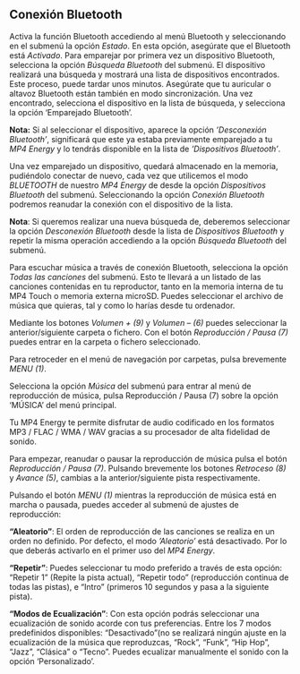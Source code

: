 
## Conexión Bluetooth

Activa la función Bluetooth accediendo al menú Bluetooth y seleccionando en el submenú la opción *Estado*. En esta opción, asegúrate que el Bluetooth está *Activado*.
Para emparejar por primera vez un dispositivo Bluetooth, selecciona la opción *Búsqueda Bluetooth* del submenú. El dispositivo realizará una búsqueda y mostrará una lista de dispositivos encontrados. Este proceso, puede tardar unos minutos. Asegúrate que tu auricular o altavoz Bluetooth están también en modo sincronización. Una vez encontrado, selecciona el dispositivo en la lista de búsqueda, y selecciona la opción ‘Emparejado Bluetooth’.

**Nota:** Si al seleccionar el dispositivo, aparece la opción *’Desconexión Bluetooth’*, significará que este ya estaba previamente emparejado a tu *MP4 Energy* y lo tendrás disponible en la lista de *’Dispositivos Bluetooth’*.

Una vez emparejado un dispositivo, quedará almacenado en la memoria, pudiéndolo conectar de nuevo, cada vez que utilicemos el modo *BLUETOOTH* de nuestro *MP4 Energy* de desde la opción *Dispositivos Bluetooth* del submenú. Seleccionando la opción *Conexión Bluetooth* podremos reanudar la conexión con el dispositivo de la lista. 

**Nota**: Si queremos realizar una nueva búsqueda de, deberemos seleccionar la opción *Desconexión Bluetooth* desde la lista de *Dispositivos Bluetooth* y repetir la misma operación accediendo a la opción *Búsqueda Bluetooth* del submenú.

Para escuchar música a través de conexión Bluetooth, selecciona la opción *Todas las canciones* del submenú. Esto te llevará a un listado de las canciones contenidas en tu reproductor, tanto en la memoria interna de tu MP4 Touch o memoria externa microSD. Puedes seleccionar el archivo de música que quieras, tal y como lo harías desde tu ordenador.

Mediante los botones *Volumen + (9)* y *Volumen – (6)* puedes seleccionar la anterior/siguiente carpeta o fichero. Con el botón *Reproducción / Pausa (7)*  puedes entrar en la carpeta o fichero seleccionado.

Para retroceder en el menú de navegación por carpetas, pulsa brevemente *MENU (1)*.

Selecciona la opción *Música* del submenú para entrar al menú de reproducción de música, pulsa Reproducción / Pausa (7) sobre la opción ‘MÚSICA’ del menú principal.

Tu MP4 Energy te permite disfrutar de audio codificado en los formatos MP3 / FLAC / WMA / WAV gracias a su procesador de alta fidelidad de sonido. 

Para empezar, reanudar o pausar la reproducción de música pulsa el botón *Reproducción / Pausa (7)*. Pulsando brevemente los botones *Retroceso (8)* y *Avance (5)*, cambias a la anterior/siguiente pista respectivamente.

Pulsando el botón *MENU (1)* mientras la reproducción de música está en marcha o pausada, puedes acceder al submenú de ajustes de reproducción:

**“Aleatorio”**: 
El orden de reproducción de las canciones se realiza en un orden no definido. Por defecto, el modo *’Aleatorio’* está desactivado. Por lo que deberás activarlo en el primer uso del *MP4 Energy*.

**“Repetir”**: 
Puedes seleccionar tu modo preferido a través de esta opción: “Repetir 1” (Repite la pista actual), “Repetir todo” (reproducción continua de todas las pistas), e “Intro” (primeros 10 segundos y pasa a la siguiente pista).

**“Modos de Ecualización”**:
Con esta opción podrás seleccionar una ecualización de sonido acorde con tus preferencias. Entre los 7 modos predefinidos  disponibles: “Desactivado”(no se realizará ningún ajuste en la ecualización de la música que reproduzcas, “Rock”, “Funk”, “Hip Hop”, “Jazz”, “Clásica” o “Tecno”. Puedes ecualizar manualmente el sonido con la opción ‘Personalizado’. 
